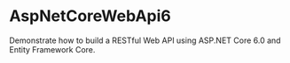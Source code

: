 # AspNetCoreWebApi6

Demonstrate how to build a RESTful Web API using ASP.NET Core 6.0 and Entity Framework Core.
